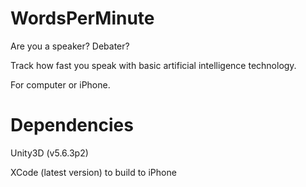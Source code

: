 # WordsPerMinute
Are you a speaker? Debater? 

Track how fast you speak with basic artificial intelligence technology.

For computer or iPhone.

# Dependencies
Unity3D (v5.6.3p2)

XCode (latest version) to build to iPhone
